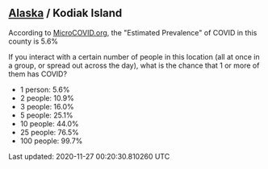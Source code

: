 
## [Alaska](/united-states/alaska) / Kodiak Island

According to [MicroCOVID.org](http://microcovid.org),
the "Estimated Prevalence" of COVID in this county is 5.6%

If you interact with a certain number of people in this location
(all at once in a group, or spread out across the day), what is the chance that
1 or more of them has COVID?

- 1 person: 5.6%
- 2 people: 10.9%
- 3 people: 16.0%
- 5 people: 25.1%
- 10 people: 44.0%
- 25 people: 76.5%
- 100 people: 99.7%

Last updated: 2020-11-27 00:20:30.810260 UTC
